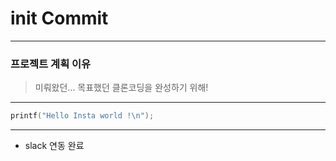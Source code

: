 # init Commit

------------

### 프로젝트 계획 이유

> 미뤄왔던... 목표했던 클론코딩을 완성하기 위해! 

------------


``` C
printf("Hello Insta world !\n");
```

------------

* slack 연동 완료